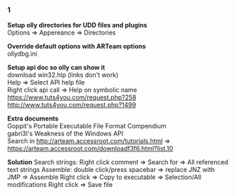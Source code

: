 ### 1
**Setup olly directories for UDD files and plugins**\
Options => Appereance => Directories  

**Override default options with ARTeam options**\
ollydbg.ini  

**Setup api doc so olly can show it**\
download win32.hlp (links don't work)\
Help => Select API help file\
Right click api call => Help on symbolic name\
https://www.tuts4you.com/request.php?258  
http://www.tuts4you.com/request.php?1499  

**Extra documents**\
Goppit's Portable Executable File Format Compendium\
gabri3l's Weakness of the Windows API\
Search in http://arteam.accessroot.com/tutorials.html => https://arteam.accessroot.com/downloadf3f6.html?list.10  

**Solution**
Search strings: Right click comment => Search for => All referenced text strings
Assemble: double click/press spacebar => replace JNZ with JMP => Assemble
Right click => Copy to executable => Selection/All modifications
Right click => Save file
